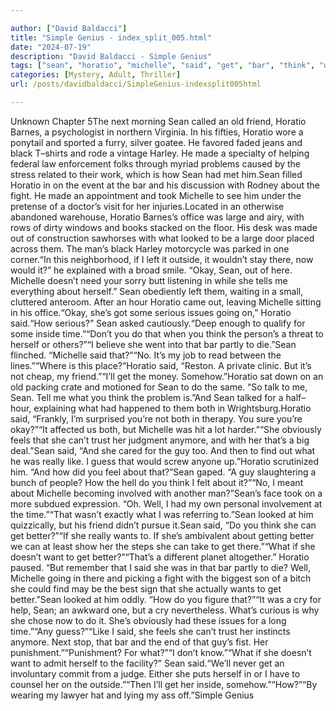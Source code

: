```yaml
---

author: ["David Baldacci"]
title: "Simple Genius - index_split_005.html"
date: "2024-07-19"
description: "David Baldacci - Simple Genius"
tags: ["sean", "horatio", "michelle", "said", "get", "bar", "think", "want", "made", "looked", "okay", "feel", "guy", "better", "next", "old", "friend", "barnes", "black", "harley", "problem", "fight", "took", "large", "man"]
categories: [Mystery, Adult, Thriller]
url: /posts/davidbaldacci/SimpleGenius-indexsplit005html

---
```



Unknown
Chapter 5The next morning Sean called an old friend, Horatio Barnes, a psychologist in northern Virginia. In his fifties, Horatio wore a ponytail and sported a furry, silver goatee. He favored faded jeans and black T–shirts and rode a vintage Harley. He made a specialty of helping federal law enforcement folks through myriad problems caused by the stress related to their work, which is how Sean had met him.Sean filled Horatio in on the event at the bar and his discussion with Rodney about the fight. He made an appointment and took Michelle to see him under the pretense of a doctor’s visit for her injuries.Located in an otherwise abandoned warehouse, Horatio Barnes’s office was large and airy, with rows of dirty windows and books stacked on the floor. His desk was made out of construction sawhorses with what looked to be a large door placed across them. The man’s black Harley motorcycle was parked in one corner.“In this neighborhood, if I left it outside, it wouldn’t stay there, now would it?” he explained with a broad smile. “Okay, Sean, out of here. Michelle doesn’t need your sorry butt listening in while she tells me everything about herself.” Sean obediently left them, waiting in a small, cluttered anteroom. After an hour Horatio came out, leaving Michelle sitting in his office.“Okay, she’s got some serious issues going on,” Horatio said.“How serious?” Sean asked cautiously.“Deep enough to qualify for some inside time.”“Don’t you do that when you think the person’s a threat to herself or others?”“I believe she went into that bar partly to die.”Sean flinched. “Michelle said that?”“No. It’s my job to read between the lines.”“Where is this place?”Horatio said, “Reston. A private clinic. But it’s not cheap, my friend.”“I’ll get the money. Somehow.”Horatio sat down on an old packing crate and motioned for Sean to do the same. “So talk to me, Sean. Tell me what you think the problem is.”And Sean talked for a half–hour, explaining what had happened to them both in Wrightsburg.Horatio said, “Frankly, I’m surprised you’re not both in therapy. You sure you’re okay?”“It affected us both, but Michelle was hit a lot harder.”“She obviously feels that she can’t trust her judgment anymore, and with her that’s a big deal.”Sean said, “And she cared for the guy too. And then to find out what he was really like. I guess that would screw anyone up.”Horatio scrutinized him. “And how did you feel about that?”Sean gaped. “A guy slaughtering a bunch of people? How the hell do you think I felt about it?”“No, I meant about Michelle becoming involved with another man?”Sean’s face took on a more subdued expression. “Oh. Well, I had my own personal involvement at the time.”“That wasn’t exactly what I was referring to.”Sean looked at him quizzically, but his friend didn’t pursue it.Sean said, “Do you think she can get better?”“If she really wants to. If she’s ambivalent about getting better we can at least show her the steps she can take to get there.”“What if she doesn’t want to get better?”“That’s a different planet altogether.” Horatio paused. “But remember that I said she was in that bar partly to die? Well, Michelle going in there and picking a fight with the biggest son of a bitch she could find may be the best sign that she actually wants to get better.”Sean looked at him oddly. “How do you figure that?”“It was a cry for help, Sean; an awkward one, but a cry nevertheless. What’s curious is why she chose now to do it. She’s obviously had these issues for a long time.”“Any guess?”“Like I said, she feels she can’t trust her instincts anymore. Next stop, that bar and the end of that guy’s fist. Her punishment.”“Punishment? For what?”“I don’t know.”“What if she doesn’t want to admit herself to the facility?” Sean said.“We’ll never get an involuntary commit from a judge. Either she puts herself in or I have to counsel her on the outside.”“Then I’ll get her inside, somehow.”“How?”“By wearing my lawyer hat and lying my ass off.”Simple Genius

